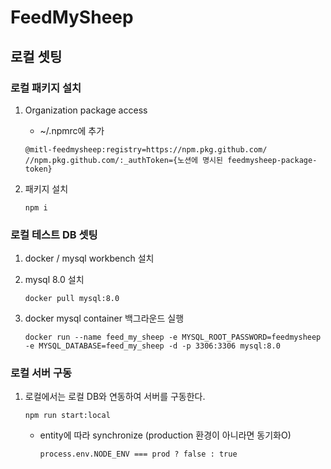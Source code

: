 # FeedMySheep

## 로컬 셋팅

### 로컬 패키지 설치

1. Organization package access

   - ~/.npmrc에 추가

   ```console
   @mitl-feedmysheep:registry=https://npm.pkg.github.com/
   //npm.pkg.github.com/:_authToken={노션에 명시된 feedmysheep-package-token}
   ```

2. 패키지 설치

   ```console
   npm i
   ```

### 로컬 테스트 DB 셋팅

1. docker / mysql workbench 설치
2. mysql 8.0 설치
   ```console
   docker pull mysql:8.0
   ```
3. docker mysql container 백그라운드 실행

   ```console
   docker run --name feed_my_sheep -e MYSQL_ROOT_PASSWORD=feedmysheep -e MYSQL_DATABASE=feed_my_sheep -d -p 3306:3306 mysql:8.0
   ```

### 로컬 서버 구동

1. 로컬에서는 로컬 DB와 연동하여 서버를 구동한다.

   ```console
   npm run start:local
   ```

   - entity에 따라 synchronize (production 환경이 아니라면 동기화O)

     ```console
     process.env.NODE_ENV === prod ? false : true
     ```
